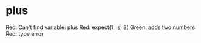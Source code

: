 # plus

Red: Can't find variable: plus
Red: expect(1, is, 3)
Green: adds two numbers
Red: type error

